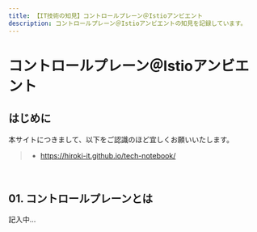 ```yaml
---
title: 【IT技術の知見】コントロールプレーン＠Istioアンビエント
description: コントロールプレーン＠Istioアンビエントの知見を記録しています。
---
```


# コントロールプレーン＠Istioアンビエント

## はじめに

本サイトにつきまして、以下をご認識のほど宜しくお願いいたします。

> - https://hiroki-it.github.io/tech-notebook/

<br>

## 01. コントロールプレーンとは

記入中...

<br>
